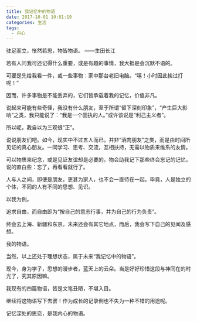 ```yaml
---
title: 我记忆中的物语
date: 2017-10-01 10:01:19
categories: 生活
tags:
  - 内心
---
```


驻足而立，怅然若思，物皆物语。
——生田长江
<!--more-->

若有人问我可还记得什么重要，或是有趣的事情，我大抵是会沉默不语的。

可要是先给我看一件，或一些事物：家中那台老旧电脑。“嘻！小时因此挨过打呢！”

因而，许多事物是不能丢弃的，它们皆承载着我的记忆，价值非凡。

说起来可能有些奇怪，我没有什么朋友，至于所谓“留下深刻印象”，“产生巨大影响”之类，我只能说了：“我是一个固执的人。”或许该说是“利己主义者”。

所以呢，我自以为三观很“正”。

说说朋友们吧。如今，现实中不过五人而已。并非“酒肉朋友”之类，而是由时间所见证的真心朋友。一同学习、思考、交流，互相扶持，无需以物质来维系的友情。

可以物质来纪念，或是见证友谊却是必要的。物会助我记下那些终会忘记的记忆，说的直白些：忘了，再看看就行了。

人与人之间，即便是朋友，更甚为家人，也不会一直待在一起。毕竟，人是独立的个体，不同的人有不同的思想、见识。

以我为例。

追求自由，而自由即为“按自己的意志行事，并为自己的行为负责”。

终会去上海、新疆和东京，未来还会有其它地点，而后，我会写下自己的见闻及感想。

我的物语。

当然，以上还处于理想状态，属于未来“我记忆中的物语”。

现今，身为学子，思想的漫步者，蓝天上的云朵。当是好好珍惜这段与神同在的时光了，究其原因嘛。

我现有的四篇物语，皆是文笔丑陋，不堪入目。

继续将这物语写下去罢！作为成长的记录倒也不失为一种不错的用途呢。

记忆深处的思恋，是我内心的物语。
